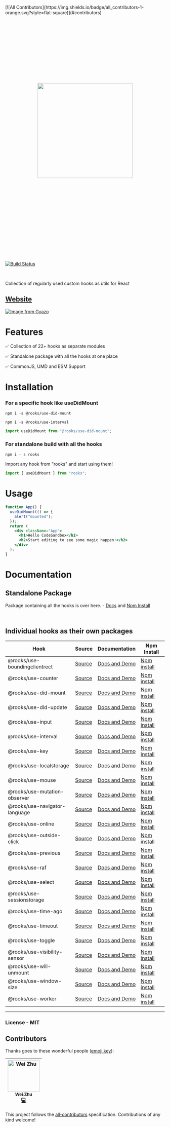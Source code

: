 <br/>
[![All Contributors](https://img.shields.io/badge/all_contributors-1-orange.svg?style=flat-square)](#contributors)
<br/>
<p align="center">
  <img src="https://i.gyazo.com/67b004be5aa811e9ccd8375b9ce274e1.png" height="300" style="margin: 200px 0" />
</p>
<br/>
<br/>

[![Build Status](https://travis-ci.org/imbhargav5/rooks.svg?branch=master)](https://travis-ci.org/imbhargav5/rooks)

<br/>

Collection of regularly used custom hooks as utils for React

## [Website](https://react-hooks.org)

[![Image from Gyazo](https://i.gyazo.com/95e208eb09a97edee34eb65ef1be5367.png)](https://gyazo.com/95e208eb09a97edee34eb65ef1be5367)

# Features

✅ Collection of 22+ hooks as separate modules

✅ Standalone package with all the hooks at one place

✅ CommonJS, UMD and ESM Support

# Installation

### For a specific hook like useDidMount

```
npm i -s @rooks/use-did-mount
```

```
npm i -s @rooks/use-interval
```

```jsx
import useDidMount from "@rooks/use-did-mount";
```

### For standalone build with all the hooks

```
npm i - s rooks
```

Import any hook from "rooks" and start using them!

```jsx
import { useDidMount } from "rooks";
```

# Usage

```jsx
function App() {
  useDidMount(() => {
    alert("mounted");
  });
  return (
    <div className="App">
      <h1>Hello CodeSandbox</h1>
      <h2>Start editing to see some magic happen!</h2>
    </div>
  );
}
```

# Documentation

## Standalone Package

Package containing all the hooks is over here. - [Docs](https://github.com/imbhargav5/rooks/tree/master/packages/rooks) and [Npm Install](https://npmjs.com/package/rooks)

<br/>

## Individual hooks as their own packages

| Hook                          | Source                                                                                | Documentation                                                        | Npm Install                                                            |
| ----------------------------- | ------------------------------------------------------------------------------------- | -------------------------------------------------------------------- | ---------------------------------------------------------------------- |
| @rooks/use-boundingclientrect | [Source](https://github.com/imbhargav5/rooks/tree/master/packages/boundingclientrect) | [Docs and Demo](https://react-hooks.org/hook/use-boundingclientrect) | [Npm install](https://npmjs.com/package/@rooks/use-boundingclientrect) |
| @rooks/use-counter            | [Source](https://github.com/imbhargav5/rooks/tree/master/packages/counter)            | [Docs and Demo](https://react-hooks.org/hook/use-counter)            | [Npm install](https://npmjs.com/package/@rooks/use-counter)            |
| @rooks/use-did-mount          | [Source](https://github.com/imbhargav5/rooks/tree/master/packages/did-mount)          | [Docs and Demo](https://react-hooks.org/hook/use-did-mount)          | [Npm install](https://npmjs.com/package/@rooks/use-did-mount)          |
| @rooks/use-did-update         | [Source](https://github.com/imbhargav5/rooks/tree/master/packages/did-update)         | [Docs and Demo](https://react-hooks.org/hook/use-did-update)         | [Npm install](https://npmjs.com/package/@rooks/use-did-update)         |
| @rooks/use-input              | [Source](https://github.com/imbhargav5/rooks/tree/master/packages/input)              | [Docs and Demo](https://react-hooks.org/hook/use-input)              | [Npm install](https://npmjs.com/package/@rooks/use-input)              |
| @rooks/use-interval           | [Source](https://github.com/imbhargav5/rooks/tree/master/packages/interval)           | [Docs and Demo](https://react-hooks.org/hook/use-interval)           | [Npm install](https://npmjs.com/package/@rooks/use-interval)           |
| @rooks/use-key                | [Source](https://github.com/imbhargav5/rooks/tree/master/packages/key)                | [Docs and Demo](https://react-hooks.org/hook/use-key)                | [Npm install](https://npmjs.com/package/@rooks/use-key)                |
| @rooks/use-localstorage       | [Source](https://github.com/imbhargav5/rooks/tree/master/packages/localstorage)       | [Docs and Demo](https://react-hooks.org/hook/use-localstorage)       | [Npm install](https://npmjs.com/package/@rooks/use-localstorage)       |
| @rooks/use-mouse              | [Source](https://github.com/imbhargav5/rooks/tree/master/packages/mouse)              | [Docs and Demo](https://react-hooks.org/hook/use-mouse)              | [Npm install](https://npmjs.com/package/@rooks/use-mouse)              |
| @rooks/use-mutation-observer  | [Source](https://github.com/imbhargav5/rooks/tree/master/packages/mutation-observer)  | [Docs and Demo](https://react-hooks.org/hook/use-mutation-observer)  | [Npm install](https://npmjs.com/package/@rooks/use-mutation-observer)  |
| @rooks/use-navigator-language | [Source](https://github.com/imbhargav5/rooks/tree/master/packages/navigator-language) | [Docs and Demo](https://react-hooks.org/hook/use-navigator-language) | [Npm install](https://npmjs.com/package/@rooks/use-navigator-language) |
| @rooks/use-online             | [Source](https://github.com/imbhargav5/rooks/tree/master/packages/online)             | [Docs and Demo](https://react-hooks.org/hook/use-online)             | [Npm install](https://npmjs.com/package/@rooks/use-online)             |
| @rooks/use-outside-click      | [Source](https://github.com/imbhargav5/rooks/tree/master/packages/outside-click)      | [Docs and Demo](https://react-hooks.org/hook/use-outside-click)      | [Npm install](https://npmjs.com/package/@rooks/use-outside-click)      |
| @rooks/use-previous           | [Source](https://github.com/imbhargav5/rooks/tree/master/packages/previous)           | [Docs and Demo](https://react-hooks.org/hook/use-previous)           | [Npm install](https://npmjs.com/package/@rooks/use-previous)           |
| @rooks/use-raf                | [Source](https://github.com/imbhargav5/rooks/tree/master/packages/raf)                | [Docs and Demo](https://react-hooks.org/hook/use-raf)                | [Npm install](https://npmjs.com/package/@rooks/use-raf)                |
| @rooks/use-select             | [Source](https://github.com/imbhargav5/rooks/tree/master/packages/select)             | [Docs and Demo](https://react-hooks.org/hook/use-select)             | [Npm install](https://npmjs.com/package/@rooks/use-select)             |
| @rooks/use-sessionstorage     | [Source](https://github.com/imbhargav5/rooks/tree/master/packages/sessionstorage)     | [Docs and Demo](https://react-hooks.org/hook/use-sessionstorage)     | [Npm install](https://npmjs.com/package/@rooks/use-sessionstorage)     |
| @rooks/use-time-ago           | [Source](https://github.com/imbhargav5/rooks/tree/master/packages/time-ago)           | [Docs and Demo](https://react-hooks.org/hook/use-time-ago)           | [Npm install](https://npmjs.com/package/@rooks/use-time-ago)           |
| @rooks/use-timeout            | [Source](https://github.com/imbhargav5/rooks/tree/master/packages/timeout)            | [Docs and Demo](https://react-hooks.org/hook/use-timeout)            | [Npm install](https://npmjs.com/package/@rooks/use-timeout)            |
| @rooks/use-toggle             | [Source](https://github.com/imbhargav5/rooks/tree/master/packages/toggle)             | [Docs and Demo](https://react-hooks.org/hook/use-toggle)             | [Npm install](https://npmjs.com/package/@rooks/use-toggle)             |
| @rooks/use-visibility-sensor  | [Source](https://github.com/imbhargav5/rooks/tree/master/packages/visibility-sensor)  | [Docs and Demo](https://react-hooks.org/hook/use-visibility-sensor)  | [Npm install](https://npmjs.com/package/@rooks/use-visibility-sensor)  |
| @rooks/use-will-unmount       | [Source](https://github.com/imbhargav5/rooks/tree/master/packages/will-unmount)       | [Docs and Demo](https://react-hooks.org/hook/use-will-unmount)       | [Npm install](https://npmjs.com/package/@rooks/use-will-unmount)       |
| @rooks/use-window-size        | [Source](https://github.com/imbhargav5/rooks/tree/master/packages/window-size)        | [Docs and Demo](https://react-hooks.org/hook/use-window-size)        | [Npm install](https://npmjs.com/package/@rooks/use-window-size)        |
| @rooks/use-worker             | [Source](https://github.com/imbhargav5/rooks/tree/master/packages/worker)             | [Docs and Demo](https://react-hooks.org/hook/use-worker)             | [Npm install](https://npmjs.com/package/@rooks/use-worker)             |


<hr/>



### License - MIT

## Contributors

Thanks goes to these wonderful people ([emoji key](https://github.com/all-contributors/all-contributors#emoji-key)):

<!-- ALL-CONTRIBUTORS-LIST:START - Do not remove or modify this section -->
<!-- prettier-ignore -->
| [<img src="https://avatars0.githubusercontent.com/u/465125?v=4" width="100px;" alt="Wei Zhu"/><br /><sub><b>Wei Zhu</b></sub>](http://twitter.com/yesmeck)<br />[💻](https://github.com/imbhargav5/rooks/commits?author=yesmeck "Code") |
| :---: |
<!-- ALL-CONTRIBUTORS-LIST:END -->

This project follows the [all-contributors](https://github.com/all-contributors/all-contributors) specification. Contributions of any kind welcome!